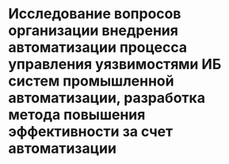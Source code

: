 # Исследование вопросов организации внедрения автоматизации процесса управления уязвимостями ИБ систем промышленной автоматизации, разработка метода повышения эффективности за счет автоматизации

